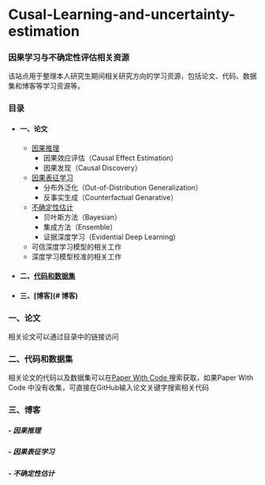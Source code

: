 # Cusal-Learning-and-uncertainty-estimation
### 因果学习与不确定性评估相关资源

该站点用于整理本人研究生期间相关研究方向的学习资源，包括论文、代码、数据集和博客等学习资源等。
### 目录
- #### 一、论文
	- [因果推理](https://github.com/ScorpioBao/Causal-Learning-and-Uncertainty-Estimation/tree/master/Causal%20Learning)
		- 因果效应评估（Causal Effect Estimation）
		- 因果发现（Causal Discovery）
	- [因果表征学习](https://github.com/ScorpioBao/Causal-Learning-and-Uncertainty-Estimation/tree/master/Causal%20Representation%20Learning)
		- 分布外泛化（Out-of-Distribution Generalization）
		- 反事实生成（Counterfactual Genarative）
	- [不确定性估计](https://github.com/ScorpioBao/Causal-Learning-and-Uncertainty-Estimation/tree/master/Uncertainty%20Estimation)
		- 贝叶斯方法（Bayesian）
		- 集成方法（Ensemble）
		- 证据深度学习（Evidential Deep Learning)
	- 可信深度学习模型的相关工作
	- 深度学习模型校准的相关工作
- #### 二、[代码和数据集](#代码和数据集)
- #### 三、[博客](# 博客)

### 一、论文
相关论文可以通过目录中的链接访问
### 二、代码和数据集
相关论文的代码以及数据集可以在[Paper With Code ](https://paperswithcode.com/)搜索获取，如果Paper With Code 中没有收集，可直接在GitHub输入论文关键字搜索相关代码
### 三、博客
##### - 因果推理

##### - 因果表征学习

##### - 不确定性估计





<br>


